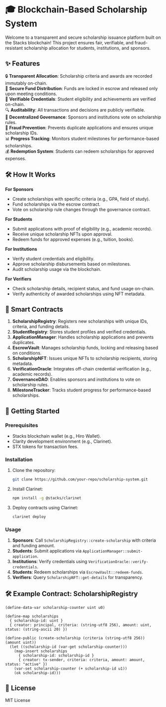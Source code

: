 # 🎓 Blockchain-Based Scholarship System

Welcome to a transparent and secure scholarship issuance platform built on the Stacks blockchain! This project ensures fair, verifiable, and fraud-resistant scholarship allocation for students, institutions, and sponsors.

## ✨ Features

🔒 **Transparent Allocation**: Scholarship criteria and awards are recorded immutably on-chain.  
💸 **Secure Fund Distribution**: Funds are locked in escrow and released only upon meeting conditions.  
📜 **Verifiable Credentials**: Student eligibility and achievements are verified on-chain.  
🔍 **Auditability**: All transactions and decisions are publicly verifiable.  
🚀 **Decentralized Governance**: Sponsors and institutions vote on scholarship rules.  
🎯 **Fraud Prevention**: Prevents duplicate applications and ensures unique scholarship IDs.  
📊 **Progress Tracking**: Monitors student milestones for performance-based scholarships.  
💰 **Redemption System**: Students can redeem scholarships for approved expenses.

## 🛠 How It Works

**For Sponsors**  
- Create scholarships with specific criteria (e.g., GPA, field of study).  
- Fund scholarships via the escrow contract.  
- Vote on scholarship rule changes through the governance contract.

**For Students**  
- Submit applications with proof of eligibility (e.g., academic records).  
- Receive unique scholarship NFTs upon approval.  
- Redeem funds for approved expenses (e.g., tuition, books).  

**For Institutions**  
- Verify student credentials and eligibility.  
- Approve scholarship disbursements based on milestones.  
- Audit scholarship usage via the blockchain.

**For Verifiers**  
- Check scholarship details, recipient status, and fund usage on-chain.  
- Verify authenticity of awarded scholarships using NFT metadata.

## 📑 Smart Contracts

1. **ScholarshipRegistry**: Registers new scholarships with unique IDs, criteria, and funding details.  
2. **StudentRegistry**: Stores student profiles and verified credentials.  
3. **ApplicationManager**: Handles scholarship applications and prevents duplicates.  
4. **EscrowVault**: Manages scholarship funds, locking and releasing based on conditions.  
5. **ScholarshipNFT**: Issues unique NFTs to scholarship recipients, storing metadata.  
6. **VerificationOracle**: Integrates off-chain credential verification (e.g., academic records).  
7. **GovernanceDAO**: Enables sponsors and institutions to vote on scholarship rules.  
8. **MilestoneTracker**: Tracks student progress for performance-based scholarships.

## 🚀 Getting Started

### Prerequisites
- Stacks blockchain wallet (e.g., Hiro Wallet).  
- Clarity development environment (e.g., Clarinet).  
- STX tokens for transaction fees.

### Installation
1. Clone the repository:
   ```bash
   git clone https://github.com/your-repo/scholarship-system.git
   ```
2. Install Clarinet:
   ```bash
   npm install -g @stacks/clarinet
   ```
3. Deploy contracts using Clarinet:
   ```bash
   clarinet deploy
   ```

### Usage
1. **Sponsors**: Call `ScholarshipRegistry::create-scholarship` with criteria and funding amount.  
2. **Students**: Submit applications via `ApplicationManager::submit-application`.  
3. **Institutions**: Verify credentials using `VerificationOracle::verify-credentials`.  
4. **Students**: Redeem scholarships via `EscrowVault::redeem-funds`.  
5. **Verifiers**: Query `ScholarshipNFT::get-details` for transparency.

## 🛠 Example Contract: ScholarshipRegistry

```clarity
(define-data-var scholarship-counter uint u0)

(define-map scholarships
  { scholarship-id: uint }
  { creator: principal, criteria: (string-utf8 256), amount: uint, status: (string-ascii 20) })

(define-public (create-scholarship (criteria (string-utf8 256)) (amount uint))
  (let ((scholarship-id (var-get scholarship-counter)))
    (map-insert scholarships
      { scholarship-id: scholarship-id }
      { creator: tx-sender, criteria: criteria, amount: amount, status: "active" })
    (var-set scholarship-counter (+ scholarship-id u1))
    (ok scholarship-id)))
```

## 📜 License
MIT License
